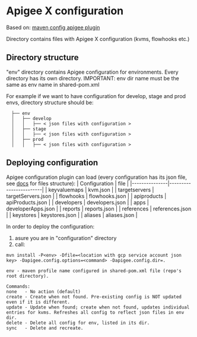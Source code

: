 # Apigee X configuration
Based on: [maven config apigee plugin](https://github.com/apigee/apigee-config-maven-plugin/blob/hybrid/README.md)

Directory contains files with Apigee X configuration (kvms, flowhooks etc.)

## Directory structure
"env" directory contains Apigee configuration for environments. Every directory has its own directory. IMPORTANT: env dir name must be the same as env name in shared-pom.xml

For example if we want to have configuration for develop, stage and prod envs, directory structure should be:
```
  ├── env
  │   ├── develop
  │   │   ├── < json files with configuration >
  │   ├── stage
  │   │   ├── < json files with configuration >
  │   ├── prod
  │   │   ├── < json files with configuration >
```

## Deploying configuration
Apigee configuration plugin can load (every configuration has its json file, see [docs](https://cloud.google.com/apigee/docs/reference/apis/apigee/rest) for files structure):
| Configuration | file                   |
|---------------|------------------------|
| keyvaluemaps  | kvm.json               |
| targetservers | targetServers.json     |
| flowhooks     | flowhooks.json         |
| apiproducts   | apiProducts.json       |
| developers    | developers.json        |
| apps          | developerApps.json     |
| reports       | reports.json           |
| references    | references.json        |
| keystores     | keystores.json         |
| aliases       | aliases.json           |


In order to deploy the configuration:
1. asure you are in "configuration" directory
2. call:
```
mvn install -P<env> -Dfile=<location with gcp service account json key> -Dapigee.config.options=<command> -Dapigee.config.dir=.

env - maven profile name configured in shared-pom.xml file (repo's root directory).

Commands:
none   - No action (default)
create - Create when not found. Pre-existing config is NOT updated even if it is different.
update - Update when found; create when not found, updates individual entries for kvms. Refreshes all config to reflect json files in env dir.
delete - Delete all config for env, listed in its dir.
sync   - Delete and recreate.
```
